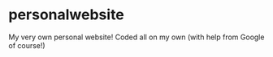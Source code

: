 # personalwebsite
My very own personal website! Coded all on my own (with help from Google of course!)
